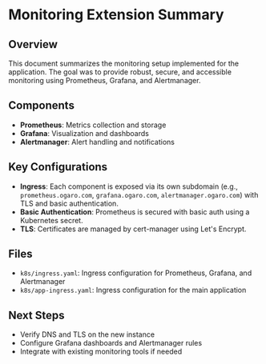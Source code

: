 # Monitoring Extension Summary

## Overview
This document summarizes the monitoring setup implemented for the application. The goal was to provide robust, secure, and accessible monitoring using Prometheus, Grafana, and Alertmanager.

## Components
- **Prometheus**: Metrics collection and storage
- **Grafana**: Visualization and dashboards
- **Alertmanager**: Alert handling and notifications

## Key Configurations
- **Ingress**: Each component is exposed via its own subdomain (e.g., `prometheus.ogaro.com`, `grafana.ogaro.com`, `alertmanager.ogaro.com`) with TLS and basic authentication.
- **Basic Authentication**: Prometheus is secured with basic auth using a Kubernetes secret.
- **TLS**: Certificates are managed by cert-manager using Let's Encrypt.

## Files
- `k8s/ingress.yaml`: Ingress configuration for Prometheus, Grafana, and Alertmanager
- `k8s/app-ingress.yaml`: Ingress configuration for the main application

## Next Steps
- Verify DNS and TLS on the new instance
- Configure Grafana dashboards and Alertmanager rules
- Integrate with existing monitoring tools if needed 